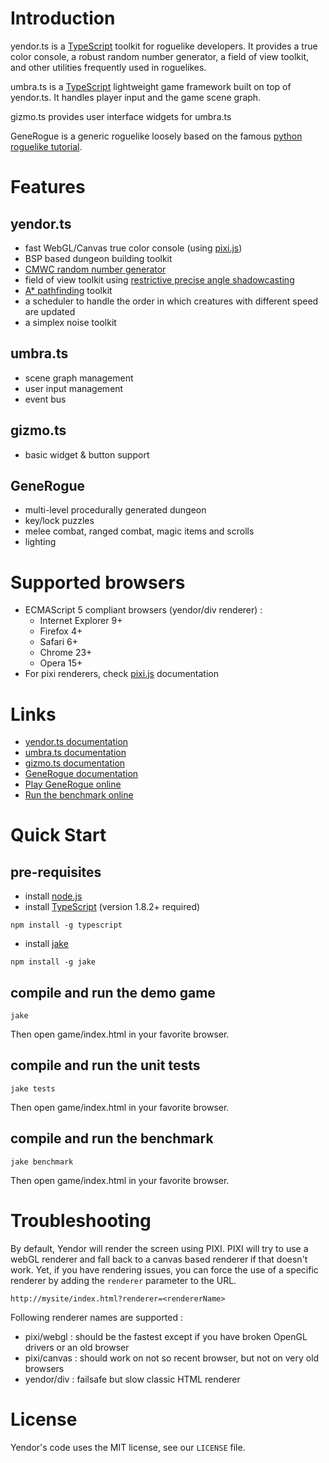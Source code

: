# Introduction

yendor.ts is a [TypeScript](http://www.typescriptlang.org) toolkit for roguelike developers. It provides a true color console, a robust random number generator, a field of view toolkit, and other utilities frequently used in roguelikes.

umbra.ts is a [TypeScript](http://www.typescriptlang.org) lightweight game framework built on top of yendor.ts. It handles player input and the game scene graph.

gizmo.ts provides user interface widgets for umbra.ts

GeneRogue is a generic roguelike loosely based on the famous [python roguelike tutorial](http://www.roguebasin.com/index.php?title=Complete_Roguelike_Tutorial,_using_python%2Blibtcod).

# Features

## yendor.ts
* fast WebGL/Canvas true color console  (using [pixi.js](http://www.pixijs.com/))
* BSP based dungeon building toolkit
* [CMWC random number generator](https://en.wikipedia.org/wiki/Multiply-with-carry#Complementary-multiply-with-carry_generators)
* field of view toolkit using [restrictive precise angle shadowcasting](http://www.roguebasin.com/index.php?title=Restrictive_Precise_Angle_Shadowcasting)
* [A* pathfinding](http://en.wikipedia.org/wiki/A*_search_algorithm) toolkit
* a scheduler to handle the order in which creatures with different speed are updated
* a simplex noise toolkit

## umbra.ts
* scene graph management
* user input management
* event bus

## gizmo.ts
* basic widget & button support

## GeneRogue
* multi-level procedurally generated dungeon
* key/lock puzzles
* melee combat, ranged combat, magic items and scrolls
* lighting

# Supported browsers

 * ECMAScript 5 compliant browsers (yendor/div renderer) :
 	- Internet Explorer 9+
 	- Firefox 4+
 	- Safari 6+
 	- Chrome 23+
 	- Opera 15+
 * For pixi renderers, check [pixi.js](http://www.pixijs.com/) documentation

# Links
* [yendor.ts documentation](http://roguecentral.org/doryen/yendor.ts/doc/yendor/index.html)
* [umbra.ts documentation](http://roguecentral.org/doryen/yendor.ts/doc/umbra/index.html)
* [gizmo.ts documentation](http://roguecentral.org/doryen/yendor.ts/doc/gizmo/index.html)
* [GeneRogue documentation](http://roguecentral.org/doryen/yendor.ts/doc/game/index.html)
* [Play GeneRogue online](http://roguecentral.org/doryen/yendor.ts/game/index.html)
* [Run the benchmark online](http://roguecentral.org/doryen/yendor.ts/bench/index.html)

# Quick Start

## pre-requisites
* install [node.js](http://nodejs.org/)
* install [TypeScript](http://www.typescriptlang.org/) (version 1.8.2+ required)

`npm install -g typescript`

* install [jake](https://github.com/mde/jake)

`npm install -g jake`

## compile and run the demo game

`jake`

Then open game/index.html in your favorite browser.

## compile and run the unit tests

`jake tests`

Then open game/index.html in your favorite browser.

## compile and run the benchmark

`jake benchmark`

Then open game/index.html in your favorite browser.

# Troubleshooting

By default, Yendor will render the screen using PIXI. PIXI will try to use a webGL renderer and fall back to a canvas based renderer if that doesn't work. Yet, if you have rendering issues, you can force the use of a specific renderer by adding the `renderer` parameter to the URL.

`http://mysite/index.html?renderer=<rendererName>`

Following renderer names are supported :
* pixi/webgl : should be the fastest except if you have broken OpenGL drivers or an old browser
* pixi/canvas : should work on not so recent browser, but not on very old browsers
* yendor/div : failsafe but slow classic HTML renderer

# License

Yendor's code uses the MIT license, see our `LICENSE` file.
